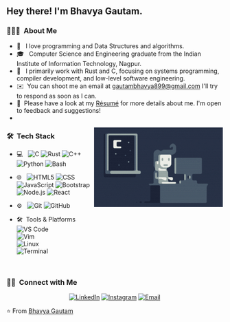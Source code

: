 <h2> Hey there! I'm Bhavya Gautam.</h2>

<h3> 👨🏻‍💻 &nbsp;About Me </h3>

- 🤔 &nbsp; I love programming and Data Structures and algorithms.
- 🎓 &nbsp; Computer Science and Engineering graduate from the Indian Institute of Information Technology, Nagpur.
- 🌱 &nbsp; I primarily work with Rust and C, focusing on systems programming, compiler development, and low-level software engineering.
- ✉️ &nbsp;You can shoot me an email at <a href="mailto:gautambhavya899@gmail.com" target="_blank" rel="nofollow">gautambhavya899@gmail.com</a> I'll try to respond as soon as I can.
- 📄 &nbsp;Please have a look at my <a href="https://drive.google.com/file/d/1ubrl65fgmpiTWVLdSYmFfagXpqZEe9QB/view?usp=sharing" rel="nofollow" target="_blank">Résumé</a> for more details about me. I'm open to feedback and suggestions!
- 
<img alt="Night Coding" src="https://raw.githubusercontent.com/AVS1508/AVS1508/master/assets/Night-Coding.gif" align="right" style="max-width: 100%; display: inline-block;" data-target="animated-image.originalImage">

<h3> 🛠 &nbsp;Tech Stack</h3>

- 💻 &nbsp;
  ![C](https://img.shields.io/badge/C-00599C?style=flat&logo=c&logoColor=white)
  ![Rust](https://img.shields.io/badge/Rust-000000?style=flat&logo=rust&logoColor=white)
  ![C++](https://img.shields.io/badge/C++-00599C?style=flat&logo=cplusplus&logoColor=white)
  ![Python](https://img.shields.io/badge/Python-3776AB?style=flat&logo=python&logoColor=white)
  ![Bash](https://img.shields.io/badge/Bash-4EAA25?style=flat&logo=gnubash&logoColor=white)

  
  
- 🌐 &nbsp;
  ![HTML5](https://img.shields.io/badge/-HTML5-333333?style=flat&logo=HTML5)
  ![CSS](https://img.shields.io/badge/-CSS-333333?style=flat&logo=CSS3&logoColor=1572B6)
  ![JavaScript](https://img.shields.io/badge/-JavaScript-333333?style=flat&logo=javascript)
  ![Bootstrap](https://img.shields.io/badge/-Bootstrap-333333?style=flat&logo=bootstrap&logoColor=563D7C)
  ![Node.js](https://img.shields.io/badge/-Node.js-333333?style=flat&logo=node.js)
  ![React](https://img.shields.io/badge/-React-333333?style=flat&logo=react)
    
- ⚙️ &nbsp;
  ![Git](https://img.shields.io/badge/-Git-333333?style=flat&logo=git)
  ![GitHub](https://img.shields.io/badge/-GitHub-333333?style=flat&logo=github)
  
- 🛠️ &nbsp;Tools & Platforms  
  ![VS Code](https://img.shields.io/badge/VS%20Code-007ACC?style=flat&logo=visual-studio-code&logoColor=white)  
  ![Vim](https://img.shields.io/badge/Vim-019733?style=flat&logo=vim&logoColor=white)  
  ![Linux](https://img.shields.io/badge/Linux-FCC624?style=flat&logo=linux&logoColor=black)  
  ![Terminal](https://img.shields.io/badge/Terminal-4EAA25?style=flat&logo=gnubash&logoColor=white)  

<br/>

<h3> 🤝🏻 &nbsp;Connect with Me </h3>

<p align="center">
<a href="https://www.linkedin.com/in/bhavya-gautam-3aa138212/"><img alt="LinkedIn" src="https://img.shields.io/badge/LinkedIn-Bhavya%20Gautam-blue?style=flat-square&logo=linkedin" target="_blank" rel="nofollow"></a>
<a href="https://www.instagram.com/bhavyagautam899/"><img alt="Instagram" src="https://img.shields.io/badge/Instagram-bhavyagautam899-blue?style=flat-square&logo=instagram" target="_blank" rel="nofollow"></a>
<a href="mailto:gautambhavya899@gmail.com"><img alt="Email" src="https://img.shields.io/badge/Email-gautambhavya899@gmail.com-blue?style=flat-square&logo=gmail" target="_blank" rel="nofollow"></a>
</p>
<p dir="auto">⭐️ From <a href="https://github.com/gautam899" target="_blank" rel="nofollow">Bhavya Gautam</a></p>
